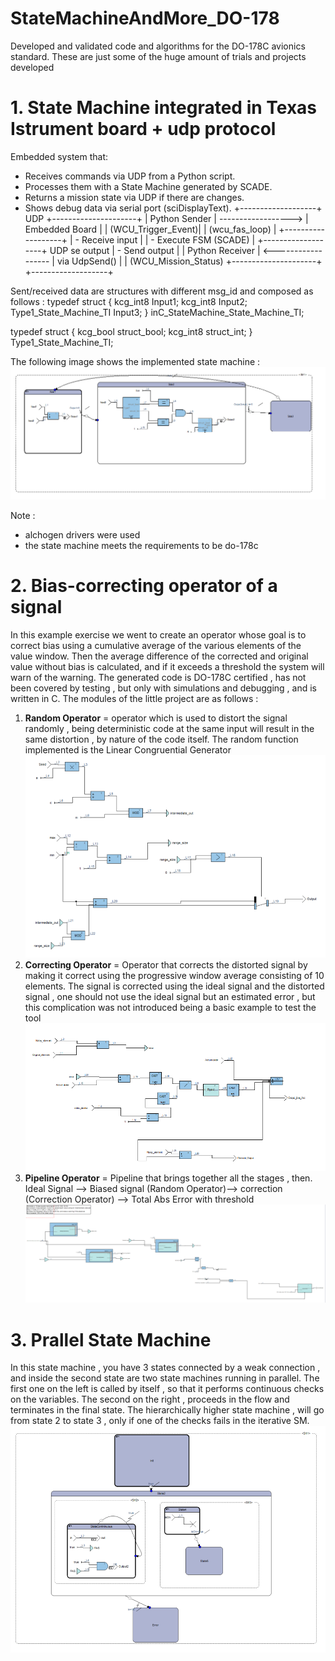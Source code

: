 # StateMachineAndMore_DO-178
Developed and validated code and algorithms for the DO-178C avionics standard. These are just some of the huge amount of trials and projects developed
# 1. State Machine integrated in Texas Istrument board + udp protocol
Embedded system that:
- Receives commands via UDP from a Python script.
- Processes them with a State Machine generated by SCADE.
- Returns a mission state via UDP if there are changes.
- Shows debug data via serial port (sciDisplayText).
+-------------------+          UDP          +---------------------+
|   Python Sender   | ------------------>  |    Embedded Board    |
| (WCU_Trigger_Event)|                    | (wcu_fas_loop)       |
+-------------------+                     | - Receive input       |
                                          | - Execute FSM (SCADE) |
+-------------------+   UDP se output     | - Send output       |
| Python Receiver   | <------------------ | via UdpSend()        |
| (WCU_Mission_Status)                   +---------------------+
+-------------------+

Sent/received data are structures with different msg_id and composed as follows :
typedef struct {
  kcg_int8 Input1;
  kcg_int8 Input2;
  Type1_State_Machine_TI Input3;
} inC_StateMachine_State_Machine_TI;

typedef struct {
  kcg_bool struct_bool;
  kcg_int8 struct_int;
} Type1_State_Machine_TI;

The following image shows the implemented state machine : 
 ![State Machine](img/StateMachineUDP.PNG)

 Note : 
- alchogen drivers were used
- the state machine meets the requirements to be do-178c

# 2. Bias-correcting operator of a signal
In this example exercise we went to create an operator whose goal is to correct bias using a cumulative average of the various elements of the value window. Then the average difference of the corrected and original value without bias is calculated, and if it exceeds a threshold the system will warn of the warning.
The generated code is DO-178C certified , has not been covered by testing , but only with simulations and debugging , and is written in C.
The modules of the little project are as follows :
1. **Random Operator** = operator which is used to distort the signal randomly , being deterministic code at the same input will result in the same distortion , by nature of the code itself. The random function implemented is the Linear Congruential Generator
 ![Random Operator](img/random.PNG)
2. **Correcting Operator** = Operator that corrects the distorted signal by making it correct using the progressive window average consisting of 10 elements. The signal is corrected using the ideal signal and the distorted signal , one should not use the ideal signal but an estimated error , but this complication was not introduced being a basic example to test the tool
![Correcting Operator](img/correcting_logic.PNG)
3. **Pipeline Operator** = Pipeline that brings together all the stages , then. Ideal Signal --> Biased signal (Random Operator)--> correction (Correction Operator) --> Total Abs Error with threshold
![Pipeline Operator](img/pipeline.PNG)

# 3. Prallel State Machine 
In this state machine , you have 3 states connected by a weak connection , and inside the second state are two state machines running in parallel.
The first one on the left is called by itself , so that it performs continuous checks on the variables.
The second on the right , proceeds in the flow and terminates in the final state.
The hierarchically higher state machine , will go from state 2 to state 3 , only if one of the checks fails in the iterative SM.
![Prallel State Machine](img/State_machine1.PNG)
